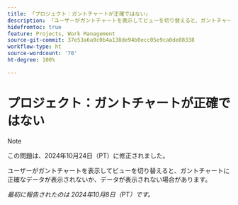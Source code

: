 ```yaml
---
title: 「プロジェクト：ガントチャートが正確ではない」
description: 「ユーザーがガントチャートを表示してビューを切り替えると、ガントチャートに正確なデータが表示されないか、データが表示されない場合があります。」
hidefromtoc: true
feature: Projects, Work Management
source-git-commit: 37e53a6a9c0b4a138de94b0ecc05e9ca0de08338
workflow-type: ht
source-wordcount: '70'
ht-degree: 100%

---
```



# プロジェクト：ガントチャートが正確ではない

>[!NOTE]
>
>この問題は、2024年10月24日（PT）に修正されました。

ユーザーがガントチャートを表示してビューを切り替えると、ガントチャートに正確なデータが表示されないか、データが表示されない場合があります。

_最初に報告されたのは 2024年10月8日（PT）です。_
